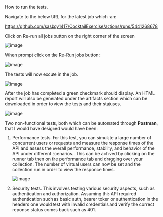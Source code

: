How to run the tests.

Navigate to the below URL for the latest job which ran:

https://github.com/sasboy1417/CocktailExercise/actions/runs/5441268678

Click on Re-run all jobs button on the right corner of the screen

![image](https://github.com/sasboy1417/CocktailExercise/assets/25165419/1b987aff-c8cc-4617-8166-914ebdf7b997)

When prompt click on the Re-Run jobs button:

![image](https://github.com/sasboy1417/CocktailExercise/assets/25165419/8bb9978c-ddf7-4bf9-b3d9-5e0677b6e9ae)

The tests will now excute in the job.

![image](https://github.com/sasboy1417/CocktailExercise/assets/25165419/b6578dab-f1b9-4b70-999c-4ca0d1da72be)

After the job has completed a green checkmark should display.
An HTML report will also be generated under the artifacts section which can be downloaded in order to view the tests and their statuses.

![image](https://github.com/sasboy1417/CocktailExercise/assets/25165419/a0baf740-c2f3-4953-a7f0-2f9603abe2a0)



Two non-functional tests, both which can be automated through **Postman**, that I would have designed would have been:

1. Performance tests. For this test, you can simulate a large number of concurrent users or requests and measure the response times of the API and assess the overall performance, stability, and behavior of the API under different scenarios.. This can be achived by clicking on the runner tab then on the performance tab and dragging over your collection. The number of virtual users can now be set and the collection run in order to view the responce times.

   ![image](https://github.com/sasboy1417/CocktailExercise/assets/25165419/8a025be0-b92e-4827-ac07-9254a3a99491)



2. Security tests.  This involves testing various security aspects, such as authentication and authorization. Assuming this API required authentication such as basic auth, bearer token or authentication in the headers one would test with invalid credentials and verify the correct reponse status comes back such as 401.
